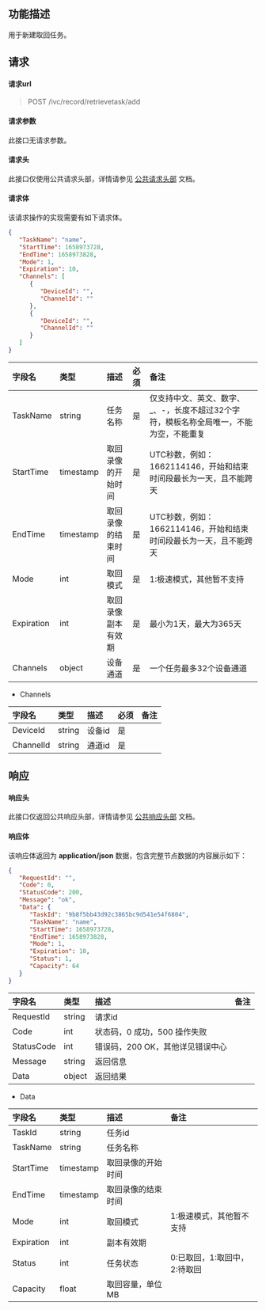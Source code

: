 ## 功能描述

用于新建取回任务。

## 请求

#### 请求url

> POST /ivc/record/retrievetask/add

#### 请求参数

此接口无请求参数。

#### 请求头

此接口仅使用公共请求头部，详情请参见 [公共请求头部](https://cloud.tencent.com/document/product/1344/50451) 文档。

#### 请求体

该请求操作的实现需要有如下请求体。

```json
{
   "TaskName": "name",
   "StartTime": 1658973728,
   "EndTime": 1658973828,
   "Mode": 1,
   "Expiration": 10,
   "Channels": [
      {
         "DeviceId": "",
         "ChannelId": ""
      },
      {
         "DeviceId": "",
         "ChannelId": ""
      }
   ]
}
```

| 字段名     | 类型      | 描述               | 必须 | 备注                                                         |
| :--------- | :-------- | :----------------- | :--- | :----------------------------------------------------------- |
| TaskName   | string    | 任务名称           | 是   | 仅支持中文、英文、数字、_、-，长度不超过32个字符，模板名称全局唯一，不能为空，不能重复 |
| StartTime  | timestamp | 取回录像的开始时间 | 是   | UTC秒数，例如：1662114146，开始和结束时间段最长为一天，且不能跨天 |
| EndTime    | timestamp | 取回录像的结束时间 | 是   | UTC秒数，例如：1662114146，开始和结束时间段最长为一天，且不能跨天 |
| Mode       | int       | 取回模式           | 是   | 1:极速模式，其他暂不支持                                     |
| Expiration | int       | 取回录像副本有效期 | 是   | 最小为1天，最大为365天                                       |
| Channels   | object    | 设备通道           | 是   | 一个任务最多32个设备通道                                     |

+ Channels

| 字段名    | 类型   | 描述   | 必须 | 备注 |
| :-------- | :----- | :----- | :--- | :--- |
| DeviceId  | string | 设备id | 是   |      |
| ChannelId | string | 通道id | 是   |      |

## 响应

#### 响应头

此接口仅返回公共响应头部，详情请参见 [公共响应头部](https://cloud.tencent.com/document/product/1344/50452) 文档。

#### 响应体

该响应体返回为 **application/json** 数据，包含完整节点数据的内容展示如下：

```json
{
   "RequestId": "",
   "Code": 0,
   "StatusCode": 200,
   "Message": "ok",
   "Data": {
      "TaskId": "9b8f5bb43d92c3865bc9d541e54f6804",
      "TaskName": "name",
      "StartTime": 1658973728,
      "EndTime": 1658973828,
      "Mode": 1,
      "Expiration": 10,
      "Status": 1,
      "Capacity": 64
   }
}
```

| 字段名     | 类型   | 描述                             | 备注 |
| :--------- | :----- | :------------------------------- | :--- |
| RequestId  | string | 请求id                           |      |
| Code       | int    | 状态码，0 成功，500 操作失败     |      |
| StatusCode | int    | 错误码，200 OK，其他详见错误中心 |      |
| Message    | string | 返回信息                         |      |
| Data       | object | 返回结果                         |      |

+ Data

| 字段名     | 类型      | 描述               | 备注                         |
| :--------- | :-------- | :----------------- | :--------------------------- |
| TaskId     | string    | 任务id             |                              |
| TaskName   | string    | 任务名称           |                              |
| StartTime  | timestamp | 取回录像的开始时间 |                              |
| EndTime    | timestamp | 取回录像的结束时间 |                              |
| Mode       | int       | 取回模式           | 1:极速模式，其他暂不支持     |
| Expiration | int       | 副本有效期         |                              |
| Status     | int       | 任务状态           | 0:已取回，1:取回中，2:待取回 |
| Capacity   | float     | 取回容量，单位MB   |                              |
